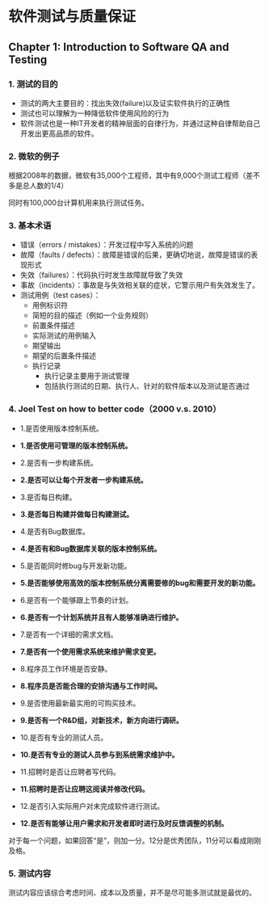 # 软件测试与质量保证

## Chapter 1: Introduction to Software QA and Testing

### 1. 测试的目的

* 测试的两大主要目的：找出失效(failure)以及证实软件执行的正确性
* 测试也可以理解为一种降低软件使用风险的行为
* 软件测试也是一种IT开发者的精神层面的自律行为，并通过这种自律帮助自己开发出更高品质的软件。



### 2. 微软的例子

根据2008年的数据，微软有35,000个工程师，其中有9,000个测试工程师（差不多是总人数的1/4）

同时有100,000台计算机用来执行测试任务。



### 3. 基本术语

* 错误（errors / mistakes）：开发过程中写入系统的问题
* 故障（faults / defects）：故障是错误的后果，更确切地说，故障是错误的表现形式
* 失效（failures）：代码执行时发生故障就导致了失效
* 事故（incidents）：事故是与失效相关联的症状，它警示用户有失效发生了。
* 测试用例（test cases）：
  * 用例标识符
  * 简短的目的描述（例如一个业务规则）
  * 前置条件描述
  * 实际测试的用例输入
  * 期望输出
  * 期望的后置条件描述
  * 执行记录
    * 执行记录主要用于测试管理
    * 包括执行测试的日期、执行人、针对的软件版本以及测试是否通过



### 4. Joel Test on how to better code（2000 v.s. 2010）

* 1.是否使用版本控制系统。

* **1.是否使用可管理的版本控制系统。**

  

* 2.是否有一步构建系统。

* **2.是否可以让每个开发者一步构建系统。**

  

* 3.是否每日构建。

* **3.是否每日构建并做每日构建测试。**

  

* 4.是否有Bug数据库。

* **4.是否有和Bug数据库关联的版本控制系统。**

  

* 5.是否能同时修bug与开发新功能。

* **5.是否能够使用高效的版本控制系统分离需要修的bug和需要开发的新功能。**

  

* 6.是否有一个能够跟上节奏的计划。

* **6.是否有一个计划系统并且有人能够准确进行维护。**

  

* 7.是否有一个详细的需求文档。

* **7.是否有一个使用需求系统来维护需求变更。**

  

* 8.程序员工作环境是否安静。

* **8.程序员是否能合理的安排沟通与工作时间。**

  

* 9.是否使用最新最实用的可购买技术。

* **9.是否有一个R&D组，对新技术，新方向进行调研。**

  

* 10.是否有专业的测试人员。

* **10.是否有专业的测试人员参与到系统需求维护中。**

  

* 11.招聘时是否让应聘者写代码。

* **11.招聘时是否让应聘这阅读并修改代码。**

  

* 12.是否引入实际用户对未完成软件进行测试。

* **12.是否有能够让用户需求和开发者即时进行及时反馈调整的机制。**

对于每一个问题，如果回答“是”，则加一分。12分是优秀团队，11分可以看成刚刚及格。



### 5. 测试内容

测试内容应该综合考虑时间、成本以及质量，并不是尽可能多测试就是最优的。



